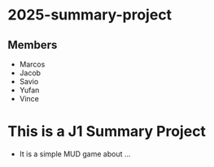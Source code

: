 # 2025-summary-project

## Members

- Marcos
- Jacob
- Savio
- Yufan
- Vince

# This is a J1 Summary Project
- It is a simple MUD game about ...

